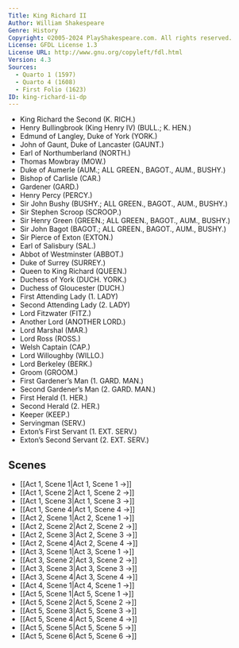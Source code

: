 ```yaml
---
Title: King Richard II
Author: William Shakespeare
Genre: History
Copyright: ©2005-2024 PlayShakespeare.com. All rights reserved.
License: GFDL License 1.3
License URL: http://www.gnu.org/copyleft/fdl.html
Version: 4.3
Sources:
  - Quarto 1 (1597)
  - Quarto 4 (1608)
  - First Folio (1623)
ID: king-richard-ii-dp
---
```


- King Richard the Second (K. RICH.)
- Henry Bullingbrook (King Henry IV) (BULL.; K. HEN.)
- Edmund of Langley, Duke of York (YORK.)
- John of Gaunt, Duke of Lancaster (GAUNT.)
- Earl of Northumberland (NORTH.)
- Thomas Mowbray (MOW.)
- Duke of Aumerle (AUM.; ALL GREEN., BAGOT., AUM., BUSHY.)
- Bishop of Carlisle (CAR.)
- Gardener (GARD.)
- Henry Percy (PERCY.)
- Sir John Bushy (BUSHY.; ALL GREEN., BAGOT., AUM., BUSHY.)
- Sir Stephen Scroop (SCROOP.)
- Sir Henry Green (GREEN.; ALL GREEN., BAGOT., AUM., BUSHY.)
- Sir John Bagot (BAGOT.; ALL GREEN., BAGOT., AUM., BUSHY.)
- Sir Pierce of Exton (EXTON.)
- Earl of Salisbury (SAL.)
- Abbot of Westminster (ABBOT.)
- Duke of Surrey (SURREY.)
- Queen to King Richard (QUEEN.)
- Duchess of York (DUCH. YORK.)
- Duchess of Gloucester (DUCH.)
- First Attending Lady (1. LADY)
- Second Attending Lady (2. LADY)
- Lord Fitzwater (FITZ.)
- Another Lord (ANOTHER LORD.)
- Lord Marshal (MAR.)
- Lord Ross (ROSS.)
- Welsh Captain (CAP.)
- Lord Willoughby (WILLO.)
- Lord Berkeley (BERK.)
- Groom (GROOM.)
- First Gardener’s Man (1. GARD. MAN.)
- Second Gardener’s Man (2. GARD. MAN.)
- First Herald (1. HER.)
- Second Herald (2. HER.)
- Keeper (KEEP.)
- Servingman (SERV.)
- Exton’s First Servant (1. EXT. SERV.)
- Exton’s Second Servant (2. EXT. SERV.)

## Scenes

- [[Act 1, Scene 1|Act 1, Scene 1 →]]
- [[Act 1, Scene 2|Act 1, Scene 2 →]]
- [[Act 1, Scene 3|Act 1, Scene 3 →]]
- [[Act 1, Scene 4|Act 1, Scene 4 →]]
- [[Act 2, Scene 1|Act 2, Scene 1 →]]
- [[Act 2, Scene 2|Act 2, Scene 2 →]]
- [[Act 2, Scene 3|Act 2, Scene 3 →]]
- [[Act 2, Scene 4|Act 2, Scene 4 →]]
- [[Act 3, Scene 1|Act 3, Scene 1 →]]
- [[Act 3, Scene 2|Act 3, Scene 2 →]]
- [[Act 3, Scene 3|Act 3, Scene 3 →]]
- [[Act 3, Scene 4|Act 3, Scene 4 →]]
- [[Act 4, Scene 1|Act 4, Scene 1 →]]
- [[Act 5, Scene 1|Act 5, Scene 1 →]]
- [[Act 5, Scene 2|Act 5, Scene 2 →]]
- [[Act 5, Scene 3|Act 5, Scene 3 →]]
- [[Act 5, Scene 4|Act 5, Scene 4 →]]
- [[Act 5, Scene 5|Act 5, Scene 5 →]]
- [[Act 5, Scene 6|Act 5, Scene 6 →]]
